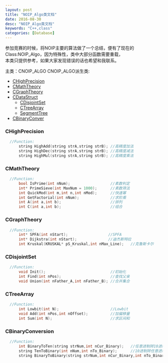 ```yaml
---
layout: post
title: "NOIP_Algo类文档"
date: 2016-08-30
desc: "NOIP_Algo类文档"
keywords: "C++,class"
categories: [Database]
---
```


参加竞赛的时候，将NOIP主要的算法做了一个总结，便有了现在的Class:NOIP_Algo，因为特殊性，类中大部分函数需要重载，  
本类只提供参考，如果大家发现错误的话也希望和我联系。

主类：CNOIP_ALGO
    CNOIP_ALGO派生类:
    
* [CHighPrecision](#HP)
* [CMathTheory](#MT)
* [CGraphTheory](#GT)
* [CDataStruct](#DSt)
  * [CDisjointSet](#DSe)
  * [CTreeArray](#TA)
  * [SegmentTree](#ST)
* [CBinaryConver](#BC)

<h3 id = "HP">CHighPrecision</h3>

``` c++
  //Function:
      string HighAdd(string strA,string strB); //高精度加法
      string HighDec(string strA,string strB); //高精度减法
      string HighMul(string strA,string strB); //高精度乘法
```

<h3 id = "MT">CMathTheory</h3>

``` c++      
  //Function:
      bool IsPrime(int nNum);                  //素数判定
      int* PrimeSieve(int MaxNum = 1000);      //素数筛法
      int QuickMod(int m,int n,int nMod);      //快速幂
      int GetFactorial(int nNum);              //求阶乘
      int A(int a,int b);                      //排列
      int C(int a,int b);                      //组合
```          

<h3 id = "GT">CGraphTheory</h3>

``` c++
  //Function:
      int* SPFA(int nStart);                  //SPFA
      int* Dijkstra(int nStart);              //迪杰斯特拉
      int Kruskal(KRUSKAL* pS_Kruskal,int nMax_Line);   //克鲁斯卡尔
```          

<h3 id = "DSe">CDisjointSet</h3>
      
``` c++  
  //Function:
      void Init();                             //初始化
      int Find(int nPos);                      //查找父亲
      void Union(int nFather_A,int nFather_B); //合并集合
```          

<h3 id = "TA">CTreeArray</h3>
      
``` c++
  //Function:
      int Lowbit(int N);                       //Lowbit
      void Add(int nPos,int nOffset);          //加偏移量
      int Sum(int N);                          //求区间和
```          

<h3 id = "BC">CBinaryConversion</h3>
      
``` c++
  //Function:
      int BinaryToTen(string strNum,int nCur_Binary);   //任意进制转10进制
      string TenToBinary(int nNum,int nTo_Binary);      //10进制转任意进制
      string BinaryToBinary(string strNum,int nCur_Binary,int nTo_Binary); //任意进制转任意进制
```
